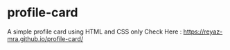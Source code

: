 # profile-card

A simple profile card using HTML and CSS only
Check Here : https://reyaz-mra.github.io/profile-card/
